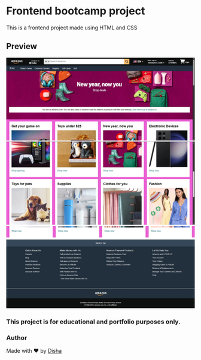 # Frontend bootcamp project
This is a frontend project made using HTML and CSS

## Preview
![Preview](preview1.jpg)
![Preview](preview2.jpg)
![Preview](preview3.jpg)

### This project is for educational and portfolio purposes only.

### Author
Made with ❤️ by [Disha](github.com/dish982)<br>
